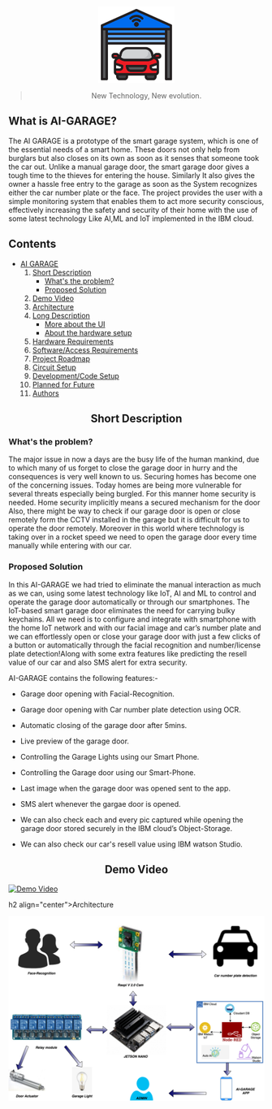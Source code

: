 <a name="project-name"></a>
<div align="center">
  <img src="https://github.com/Ayanghosh-agno/AI_GarAge/blob/main/Images/garage.png" height=150px>
</div>
<div align="center">
  

  >New Technology, New evolution.
</div> 



## What is AI-GARAGE?

The AI GARAGE is a prototype of the smart garage system, which is one of the essential needs of a smart home. These doors not only help from burglars but also closes on its own as soon as it senses that someone took the car out. Unlike a manual garage door, the smart garage door gives a tough time to the thieves for entering the house. Similarly It also gives the owner a hassle free entry to the garage as soon as the System recognizes either the car number plate or the face. The project provides the user with a simple monitoring system that enables them to act more security conscious, effectively increasing the safety and security of their home with the use of some latest technology Like AI,ML and IoT implemented in the IBM cloud.

## Contents 
- [AI GARAGE](#project-name)
  01. [Short Description](#Short-Description)
      - [What's the problem?](#whats-the-problem)
      - [Proposed Solution](#Proposed-Solution)
  2. [Demo Video](#Demo-Video)
  3. [Architecture](#Architecture)
  4. [Long Description](#Long-Description)
      - [More about the UI](#More-about-the-UI)
      - [About the hardware setup](#hardware-part)
  5. [Hardware Requirements](#Hardware-Requirements)
  6. [Software/Access Requirements](#Software/Access-Requirements)
  7. [Project Roadmap](#Project-Roadmap)
  8. [Circuit Setup](#Circuit-Setup)
  9. [Development/Code Setup](#Development/Code-Setup)
  10. [Planned for Future](#Planned-for-Future)
  11. [Authors](#Authors)




<h2 align="center"> Short Description <a name="Short-Description"></a> </h2>

### What's the problem? <a name="whats-the-problem"></a>

The major issue in now a days are the busy life of the human mankind, due to which many of us forget to close the garage door in hurry and the consequences is very well known to us. Securing homes has become one of the concerning issues. Today homes are being more vulnerable for several threats especially being burgled. For this manner home security is needed. Home security implicitly means a secured mechanism for the door Also, there might be way to check if our garage door is open or close remotely form the CCTV installed in the garage but it is difficult for us to operate the door remotely. Moreover in this world where technology is taking over in a rocket speed we need to open the garage door every time manually while entering with our car.



### Proposed Solution <a name="Proposed-Solution"></a>

In this AI-GARAGE we had tried to eliminate the manual interaction as much as we can, using some latest technology like IoT, AI and ML to control and operate the garage door automatically or through our smartphones. The IoT-based smart garage door eliminates the need for carrying bulky keychains. All we need is to configure and integrate with smartphone with the home IoT network and with our facial image and car’s number plate and we can effortlessly open or close your garage door with just a few clicks of a button or automatically through the facial recognition and number/license plate detection!Along with some extra features like predicting the resell value of our car and also SMS alert for extra security.

AI-GARAGE contains the following features:- 

* Garage door opening with Facial-Recognition.

* Garage door opening with Car number plate detection using OCR.

* Automatic closing of the garage door after 5mins. 

* Live preview of the garage door.

* Controlling the Garage Lights using our Smart Phone.

* Controlling the Garage door using our Smart-Phone.

* Last image when the garage door was opened sent to the app.

* SMS alert whenever the gargae door is opened.

* We can also check each and every pic captured while opening the garage door stored securely in the IBM cloud’s Object-Storage.

* We can also check our car's resell value using IBM watson Studio.

<h2 align="center">Demo Video</h1><a name="Demo-Video"></a>

[![Demo Video](https://github.com/Ayanghosh-agno/AI_GarAge/blob/main/Images/Th)](https://youtu.be/)

h2 align="center">Architecture</h1><a name="Architecture"></a>

![Architecture Image](https://github.com/Ayanghosh-agno/AI_GarAge/blob/main/Images/AI-Garage_Archi%20.png)

